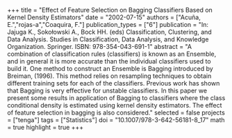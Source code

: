 +++
title = "Effect of Feature Selection on Bagging Classifiers Based on Kernel Density Estimators"
date = "2002-07-15"
authors = ["Acuña, E.","rojas-a","Coaquira, F."]
publication_types = ["6"]
publication = "In: Jajuga K., Sokołowski A., Bock HH. (eds) Classification, Clustering, and Data Analysis. Studies in Classification, Data Analysis, and Knowledge Organization. Springer. ISBN: 978-354-043-691-1"
abstract = "A combination of classification rules (classifiers) is known as an Ensemble, and in general it is more accurate than the individual classifiers used to build it. One method to construct an Ensemble is Bagging introduced by Breiman, (1996). This method relies on resampling techniques to obtain different training sets for each of the classifiers. Previous work has shown that Bagging is very effective for unstable classifiers. In this paper we present some results in application of Bagging to classifiers where the class conditional density is estimated using kernel density estimators. The effect of feature selection in bagging is also considered."
selected = false
projects = ["tenga"]
tags = ["Statistics"]
doi = "10.1007/978-3-642-56181-8_17"
math = true
highlight = true
+++
